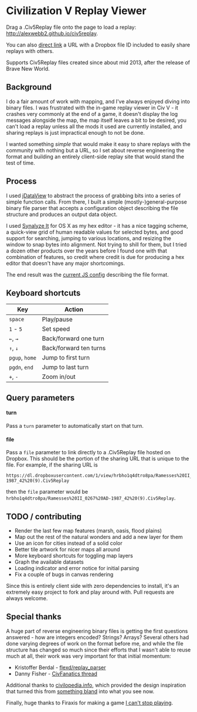 # Civilization V Replay Viewer

Drag a .Civ5Replay file onto the page to load a replay: http://alexwebb2.github.io/civ5replay.

You can also [direct link](http://alexwebb2.github.io/civ5replay/?file=hrbho1q4dtro8pa/Ramesses%20II_0267%20AD-1987_42%20(9).Civ5Replay&turn=177) a URL with a Dropbox file ID included to easily share replays with others.

Supports Civ5Replay files created since about mid 2013, after the release of Brave New World.

## Background

I do a fair amount of work with mapping, and I've always enjoyed diving into binary files. I was frustrated with the in-game replay viewer in Civ V - it crashes very commonly at the end of a game, it doesn't display the log messages alongside the map, the map itself leaves a bit to be desired, you can't load a replay unless all the mods it used are currently installed, and sharing replays is just impractical enough to not be done.

I wanted something *simple* that would make it easy to share replays with the community with nothing but a URL, so I set about reverse engineering the format and building an entirely client-side replay site that would stand the test of time.

## Process

I used [jDataView](https://github.com/jDataView/jDataView) to abstract the process of grabbing bits into a series of simple function calls. From there, I built a simple (mostly-)general-purpose binary file parser that accepts a configuration object describing the file structure and produces an output data object.

I used [Synalyze It](https://www.synalysis.net/) for OS X as my hex editor - it has a nice tagging scheme, a quick-view grid of human readable values for selected bytes, and good support for searching, jumping to various locations, and resizing the window to snap bytes into alignment. Not trying to shill for them, but I tried a dozen other products over the years before I found one with that combination of features, so credit where credit is due for producing a hex editor that doesn't have any major shortcomings.

The end result was the [current JS config](https://github.com/alexwebb2/civ5replay/blob/gh-pages/js/Replay.js#L12) describing the file format.

## Keyboard shortcuts

Key            | Action
-------------- | ------------
`space`        | Play/pause
`1` - `5`      | Set speed
`←`, `→`       | Back/forward one turn
`↑`, `↓`       | Back/forward ten turns
`pgup`, `home` | Jump to first turn
`pgdn`, `end`  | Jump to last turn
`+`, `-`       | Zoom in/out

## Query parameters

#### turn

Pass a `turn` parameter to automatically start on that turn.

#### file

Pass a `file` parameter to link directly to a .Civ5Replay file hosted on Dropbox. This should be the portion of the sharing URL that is unique to the file. For example, if the sharing URL is

    https://dl.dropboxusercontent.com/1/view/hrbho1q4dtro8pa/Ramesses%20II_0267%20AD-1987_42%20(9).Civ5Replay

then the `file` parameter would be `hrbho1q4dtro8pa/Ramesses%20II_0267%20AD-1987_42%20(9).Civ5Replay`.

## TODO / contributing

- Render the last few map features (marsh, oasis, flood plains)
- Map out the rest of the natural wonders and add a new layer for them
- Use an icon for cities instead of a solid color
- Better tile artwork for nicer maps all around
- More keyboard shortcuts for toggling map layers
- Graph the available datasets
- Loading indicator and error notice for initial parsing
- Fix a couple of bugs in canvas rendering

Since this is entirely client side with zero dependencies to install, it's an extremely easy project to fork and play around with. Pull requests are always welcome.

## Special thanks
A huge part of reverse engineering binary files is getting the first questions answered - how are integers encoded? Strings? Arrays? Several others had done varying degrees of work on the format before me, and while the file structure has changed so much since their efforts that I wasn't able to reuse much at all, their work was very important for that initial momentum:

- Kristoffer Berdal - [flexd/replay_parser](https://github.com/flexd/replay_parser)
- Danny Fisher - [CivFanatics thread](http://forums.civfanatics.com/showthread.php?t=388160)

Additional thanks to [civilopedia.info](http://www.civilopedia.info/), which provided the design inspiration that turned this from [something bland](https://i.imgur.com/efkyaiI.png) into what you see now.

Finally, huge thanks to Firaxis for making a game [I can't stop playing](http://i.imgur.com/Xk3jrll.png).
